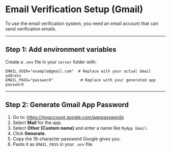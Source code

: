 # Email Verification Setup (Gmail)

To use the email verification system, you need an email account that can send verification emails.

---

## Step 1: Add environment variables

Create a `.env` file in your `server`  folder with:

    EMAIL_USER="example@gmail.com"  # Replace with your actual Gmail address
    EMAIL_PASS="password"            # Replace with your generated app password

---

## Step 2: Generate Gmail App Password

1. Go to: https://myaccount.google.com/apppasswords
2. Select **Mail** for the app.
3. Select **Other (Custom name)** and enter a name like `MyApp Email`.
4. Click **Generate**.
5. Copy the 16-character password Google gives you.
6. Paste it as `EMAIL_PASS` in your `.env` file.

